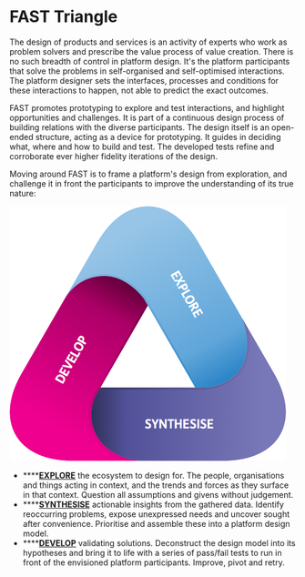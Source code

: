 # FAST Triangle

The design of products and services is an activity of experts who work as problem solvers and prescribe the value process of value creation. There is no such breadth of control in platform design. It's the platform participants that solve the problems in self-organised and self-optimised interactions. The platform designer sets the interfaces, processes and conditions for these interactions to happen, not able to predict the exact outcomes.

FAST promotes prototyping to explore and test interactions, and highlight opportunities and challenges. It is part of a continuous design process of building relations with the diverse participants. The design itself is an open-ended structure, acting as a device for prototyping. It guides in deciding what, where and how to build and test. The developed tests refine and corroborate ever higher fidelity iterations of the design.

Moving around FAST is to frame a platform's design from exploration, and challenge it in front the participants to improve the understanding of its true nature:

![FAST Triangle](../.gitbook/assets/triangle-2x.png)

* \*\*\*\*[**EXPLORE**](../design-phases/ecosystem-exploration.md) the ecosystem to design for. The people, organisations and things acting in context, and the trends and forces as they surface in that context. Question all assumptions and givens without judgement.
* \*\*\*\*[**SYNTHESISE**](../design-phases/platform-synthesis.md) actionable insights from the gathered data. Identify reoccurring problems, expose unexpressed needs and uncover sought after convenience. Prioritise and assemble these into a platform design model.
* \*\*\*\*[**DEVELOP**](../design-phases/platform-development.md) validating solutions. Deconstruct the design model into its hypotheses and bring it to life with a series of pass/fail tests to run in front of the envisioned platform participants. Improve, pivot and retry. 

